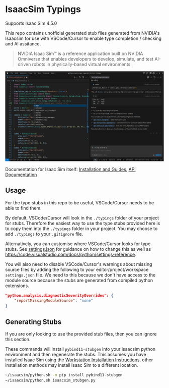 # IsaacSim Typings

Supports Isaac Sim 4.5.0

This repo contains unofficial generated stub files generated from NVIDIA's Isaacsim for use with VSCode/Cursor to enable type completion / checking and AI assitance.

> NVIDIA Isaac Sim™ is a reference application built on NVIDIA Omniverse that enables developers to develop, simulate, and test AI-driven robots in physically-based virtual environments.

![Example](./assets/checking-completion-llm.png "Screenshot of Cursor editor demonstrating IsaacSim type support: left side shows type checking and import completion hints, right side shows an AI assistant leveraging the type information from the provided stubs")

Documentation for Isaac Sim itself: [Installation and Guides](https://docs.isaacsim.omniverse.nvidia.com/4.5.0/index.html), [API Documentation](https://docs.isaacsim.omniverse.nvidia.com/4.5.0/py/index.html)


## Usage

For the type stubs in this repo to be useful, VSCode/Cursor needs to be able to find them.

By default, VSCode/Cursor will look in the `./typings` folder of your project for stubs. Therefore the easiest way to use the type stubs provided here is to copy them into the `./typings` folder in your project. You may choose to add `./typings` to your `.gitignore` file.

Alternatively, you can customise where VSCode/Cursor looks for type stubs. See [settings.json](./.vscode/settings.json) for guidance on how to change this as well as https://code.visualstudio.com/docs/python/settings-reference.

You will also need to disable VSCode/Cursor's warnings about missing source files by adding the following to your editor/project/workspace `settings.json` file. We need to this because we don't have access to the module source because the stubs are generated from compiled python extensions.

```json
"python.analysis.diagnosticSeverityOverrides": {
    "reportMissingModuleSource": "none"
}
```

## Generating Stubs

If you are only looking to use the provided stub files, then you can ignore this section.

These commands will install `pybind11-stubgen` into your isaacsim python environment and then regenerate the stubs. This assumes you have installed Isaac Sim using the [Workstation Installation Instructions](https://docs.isaacsim.omniverse.nvidia.com/4.5.0/installation/install_workstation.html), other installation methods may install Isaac Sim to a different location.

```bash
~/isaacsim/python.sh -m pip install pybind11-stubgen
~/isaacsim/python.sh isaacsim_stubgen.py
```
